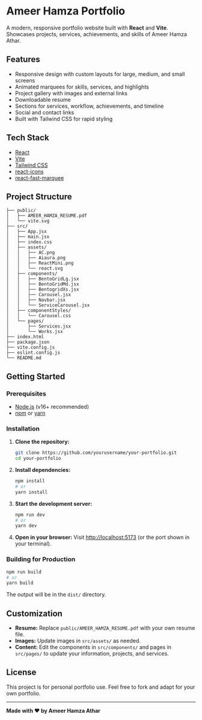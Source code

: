 # Ameer Hamza Portfolio

A modern, responsive portfolio website built with **React** and **Vite**. Showcases projects, services, achievements, and skills of Ameer Hamza Athar.

## Features

- Responsive design with custom layouts for large, medium, and small screens
- Animated marquees for skills, services, and highlights
- Project gallery with images and external links
- Downloadable resume
- Sections for services, workflow, achievements, and timeline
- Social and contact links
- Built with Tailwind CSS for rapid styling

## Tech Stack

- [React](https://react.dev/)
- [Vite](https://vitejs.dev/)
- [Tailwind CSS](https://tailwindcss.com/)
- [react-icons](https://react-icons.github.io/react-icons/)
- [react-fast-marquee](https://www.npmjs.com/package/react-fast-marquee)

## Project Structure

```
├── public/
│   ├── AMEER_HAMZA_RESUME.pdf
│   └── vite.svg
├── src/
│   ├── App.jsx
│   ├── main.jsx
│   ├── index.css
│   ├── assets/
│   │   ├── AC.png
│   │   ├── Aiaura.png
│   │   ├── ReactMini.png
│   │   └── react.svg
│   ├── components/
│   │   ├── BentoGridLg.jsx
│   │   ├── BentoGridMd.jsx
│   │   ├── BentogridXs.jsx
│   │   ├── Carousel.jsx
│   │   ├── Navbar.jsx
│   │   └── ServiceCarousel.jsx
│   ├── componentStyles/
│   │   └── Carousel.css
│   └── pages/
│       ├── Services.jsx
│       └── Works.jsx
├── index.html
├── package.json
├── vite.config.js
├── eslint.config.js
└── README.md
```

## Getting Started

### Prerequisites

- [Node.js](https://nodejs.org/) (v16+ recommended)
- [npm](https://www.npmjs.com/) or [yarn](https://yarnpkg.com/)

### Installation

1. **Clone the repository:**
   ```sh
   git clone https://github.com/yourusername/your-portfolio.git
   cd your-portfolio
   ```

2. **Install dependencies:**
   ```sh
   npm install
   # or
   yarn install
   ```

3. **Start the development server:**
   ```sh
   npm run dev
   # or
   yarn dev
   ```

4. **Open in your browser:**
   Visit [http://localhost:5173](http://localhost:5173) (or the port shown in your terminal).

### Building for Production

```sh
npm run build
# or
yarn build
```

The output will be in the `dist/` directory.

## Customization

- **Resume:** Replace `public/AMEER_HAMZA_RESUME.pdf` with your own resume file.
- **Images:** Update images in `src/assets/` as needed.
- **Content:** Edit the components in `src/components/` and pages in `src/pages/` to update your information, projects, and services.

## License

This project is for personal portfolio use. Feel free to fork and adapt for your own portfolio.

---

**Made with ❤️ by Ameer Hamza Athar**

